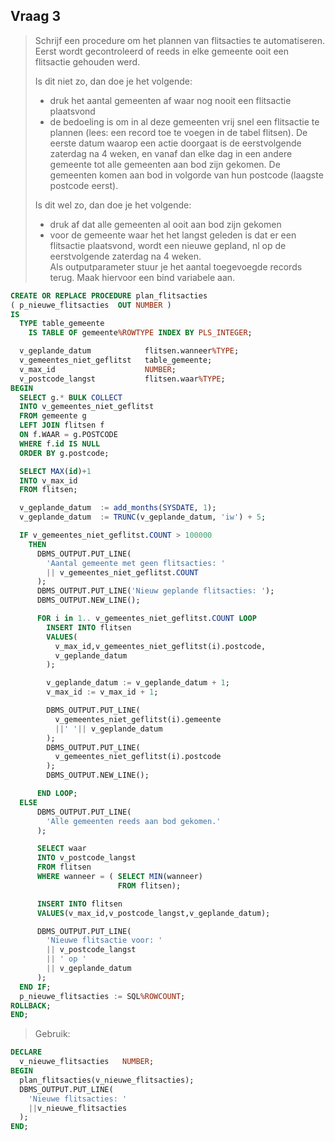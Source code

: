 ## Vraag 3

> Schrijf een procedure om het plannen van flitsacties te automatiseren.  
> Eerst wordt gecontroleerd of reeds in elke gemeente ooit een flitsactie gehouden werd.
>
> Is dit niet zo, dan doe je het volgende:
>
> * druk het aantal gemeenten af waar nog nooit een flitsactie plaatsvond
> * de bedoeling is om in al deze gemeenten vrij snel een flitsactie te plannen \(lees:
>   een record toe te voegen in de tabel flitsen\). De eerste datum waarop een actie
>   doorgaat is de eerstvolgende zaterdag na 4 weken, en vanaf dan elke dag in een
>   andere gemeente tot alle gemeenten aan bod zijn gekomen. De gemeenten komen
>   aan bod in volgorde van hun postcode \(laagste postcode eerst\).  
>
> Is dit wel zo, dan doe je het volgende:
>
> * druk af dat alle gemeenten al ooit aan bod zijn gekomen
> * voor de gemeente waar het het langst geleden is dat er een flitsactie plaatsvond,
>   wordt een nieuwe gepland, nl op de eerstvolgende zaterdag na 4 weken.  
>   Als outputparameter stuur je het aantal toegevoegde records terug.
>   Maak hiervoor een bind variabele aan.

```sql
CREATE OR REPLACE PROCEDURE plan_flitsacties
( p_nieuwe_flitsacties  OUT NUMBER )
IS
  TYPE table_gemeente
    IS TABLE OF gemeente%ROWTYPE INDEX BY PLS_INTEGER;

  v_geplande_datum            flitsen.wanneer%TYPE;
  v_gemeentes_niet_geflitst   table_gemeente;
  v_max_id                    NUMBER;
  v_postcode_langst           flitsen.waar%TYPE;
BEGIN
  SELECT g.* BULK COLLECT
  INTO v_gemeentes_niet_geflitst
  FROM gemeente g
  LEFT JOIN flitsen f
  ON f.WAAR = g.POSTCODE
  WHERE f.id IS NULL
  ORDER BY g.postcode;

  SELECT MAX(id)+1
  INTO v_max_id
  FROM flitsen;

  v_geplande_datum  := add_months(SYSDATE, 1);
  v_geplande_datum  := TRUNC(v_geplande_datum, 'iw') + 5;

  IF v_gemeentes_niet_geflitst.COUNT > 100000
    THEN      
      DBMS_OUTPUT.PUT_LINE(
        'Aantal gemeente met geen flitsacties: ' 
        || v_gemeentes_niet_geflitst.COUNT
      );
      DBMS_OUTPUT.PUT_LINE('Nieuw geplande flitsacties: ');
      DBMS_OUTPUT.NEW_LINE();

      FOR i in 1.. v_gemeentes_niet_geflitst.COUNT LOOP        
        INSERT INTO flitsen 
        VALUES(
          v_max_id,v_gemeentes_niet_geflitst(i).postcode,
          v_geplande_datum
        );

        v_geplande_datum := v_geplande_datum + 1;
        v_max_id := v_max_id + 1;

        DBMS_OUTPUT.PUT_LINE(
          v_gemeentes_niet_geflitst(i).gemeente 
          ||' '|| v_geplande_datum
        );
        DBMS_OUTPUT.PUT_LINE(
          v_gemeentes_niet_geflitst(i).postcode
        );
        DBMS_OUTPUT.NEW_LINE();

      END LOOP;
  ELSE
      DBMS_OUTPUT.PUT_LINE(
        'Alle gemeenten reeds aan bod gekomen.'
      );

      SELECT waar
      INTO v_postcode_langst
      FROM flitsen
      WHERE wanneer = ( SELECT MIN(wanneer)
                        FROM flitsen);

      INSERT INTO flitsen
      VALUES(v_max_id,v_postcode_langst,v_geplande_datum);

      DBMS_OUTPUT.PUT_LINE(
        'Nieuwe flitsactie voor: ' 
        || v_postcode_langst 
        || ' op '
        || v_geplande_datum
      );
  END IF;
  p_nieuwe_flitsacties := SQL%ROWCOUNT;
ROLLBACK;
END;
```

> Gebruik:

```sql
DECLARE
  v_nieuwe_flitsacties   NUMBER;
BEGIN
  plan_flitsacties(v_nieuwe_flitsacties);
  DBMS_OUTPUT.PUT_LINE(
    'Nieuwe flitsacties: '
    ||v_nieuwe_flitsacties
  );
END;
```




